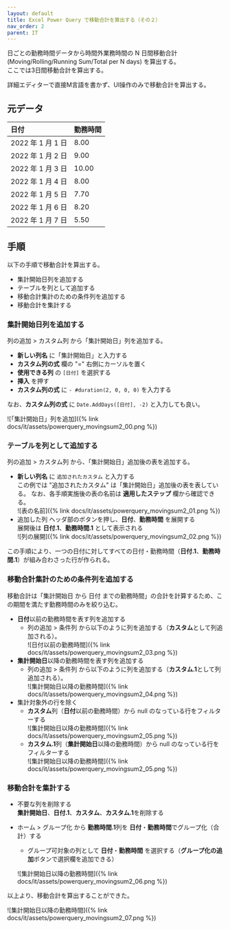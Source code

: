 ```yaml
---
layout: default
title: Excel Power Query で移動合計を算出する（その２）
nav_order: 2
parent: IT
---
```


日ごとの勤務時間データから時間外業務時間の N 日間移動合計 (Moving/Rolling/Running Sum/Total per N days) を算出する。  
ここでは3日間移動合計を算出する。

詳細エディターで直接M言語を書かず、UI操作のみで移動合計を算出する。

## 元データ

| 日付              | 勤務時間 |
| :---------------- | :------- |
| 2022 年 1 月 1 日 | 8.00     |
| 2022 年 1 月 2 日 | 9.00     |
| 2022 年 1 月 3 日 | 10.00    |
| 2022 年 1 月 4 日 | 8.00     |
| 2022 年 1 月 5 日 | 7.70     |
| 2022 年 1 月 6 日 | 8.20     |
| 2022 年 1 月 7 日 | 5.50     |

## 手順

以下の手順で移動合計を算出する。

- 集計開始日列を追加する
- テーブルを列として追加する
- 移動合計集計のための条件列を追加する
- 移動合計を集計する

### 集計開始日列を追加する

列の追加 > カスタム列 から「集計開始日」列を追加する。

- **新しい列名** に「集計開始日」と入力する
- **カスタム列の式** 欄の "=" 右側にカーソルを置く
- **使用できる列** の `[日付]` を選択する
- **挿入** を押す
- **カスタム列の式** に `- #duration(2, 0, 0, 0)` を入力する

なお、**カスタム列の式** に `Date.AddDays([日付], -2)` と入力しても良い。

![「集計開始日」列を追加]({% link docs/it/assets/powerquery_movingsum2_00.png %})

### テーブルを列として追加する

列の追加 > カスタム列 から、「集計開始日」追加後の表を追加する。

- **新しい列名** に `追加されたカスタム` と入力する  
    この例では "追加されたカスタム" は「集計開始日」追加後の表を表している。
    なお、各手順実施後の表の名前は **適用したステップ** 欄から確認できる。  
    ![表の名前]({% link docs/it/assets/powerquery_movingsum2_01.png %})
- 追加した列 ヘッダ部のボタンを押し、**日付**、**勤務時間** を展開する  
    展開後は **日付.1**、**勤務時間.1** として表示される  
    ![列の展開]({% link docs/it/assets/powerquery_movingsum2_02.png %})

この手順により、一つの日付に対してすべての日付・勤務時間（**日付.1**、**勤務時間.1**）が組み合わさった行が作られる。

### 移動合計集計のための条件列を追加する

移動合計は「集計開始日 から 日付 までの勤務時間」の合計を計算するため、この期間を満たす勤務時間のみを絞り込む。

- **日付**以前の勤務時間を表す列を追加する  
    - 列の追加 > 条件列 から以下のように列を追加する（**カスタム**として列追加される）。  
        ![日付以前の勤務時間]({% link docs/it/assets/powerquery_movingsum2_03.png %})
- **集計開始日**以降の勤務時間を表す列を追加する
    - 列の追加 > 条件列 から以下のように列を追加する（**カスタム.1**として列追加される）。  
        ![集計開始日以降の勤務時間]({% link docs/it/assets/powerquery_movingsum2_04.png %})
- 集計対象外の行を除く
    - **カスタム**列（**日付**以前の勤務時間）から null のなっている行をフィルターする  
    ![集計開始日以降の勤務時間]({% link docs/it/assets/powerquery_movingsum2_05.png %})
    - **カスタム.1**列（**集計開始日**以降の勤務時間）から null のなっている行をフィルターする  
    ![集計開始日以降の勤務時間]({% link docs/it/assets/powerquery_movingsum2_05.png %})


### 移動合計を集計する

- 不要な列を削除する  
    **集計開始日**、**日付.1**、**カスタム**、**カスタム.1**を削除する
- ホーム > グループ化 から **勤務時間.1**列を **日付**・**勤務時間**でグループ化（合計）する  
    - グループ可対象の列として **日付**・**勤務時間** を選択する（**グループ化の追加**ボタンで選択欄を追加できる）
    
    ![集計開始日以降の勤務時間]({% link docs/it/assets/powerquery_movingsum2_06.png %})



以上より、移動合計を算出することができた。

![集計開始日以降の勤務時間]({% link docs/it/assets/powerquery_movingsum2_07.png %})
